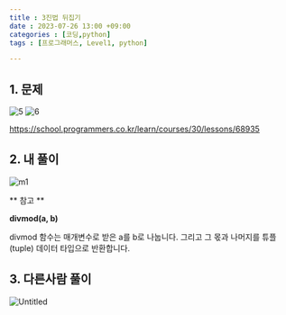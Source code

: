 ```yaml
---
title : 3진법 뒤집기
date : 2023-07-26 13:00 +09:00
categories : [코딩,python]
tags : [프로그래머스, Level1, python]

---
```

## 1. 문제

![5](https://github.com/mini0-0/mini0-0.github.io/assets/63296983/1bf8a31f-7b19-40e6-b84f-f3ee0a1c0e92)
![6](https://github.com/mini0-0/mini0-0.github.io/assets/63296983/b5849b99-a91e-44dc-98a8-db6af0e8cc92)

<https://school.programmers.co.kr/learn/courses/30/lessons/68935>

## 2. 내 풀이

![m1](https://github.com/mini0-0/mini0-0.github.io/assets/63296983/4810eb1e-6eec-4796-a124-9d48684a26cf)

** 참고 **

**divmod(a, b)**

divmod 함수는 매개변수로 받은 a를 b로 나눕니다. 그리고 그 몫과 나머지를 튜플(tuple) 데이터 타입으로 반환합니다.

## 3. 다른사람 풀이
![Untitled](https://github.com/mini0-0/mini0-0.github.io/assets/63296983/cfe5dcb8-fc15-458a-accf-4005b9b6cefa)


